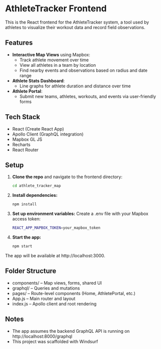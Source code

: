 # AthleteTracker Frontend

This is the React frontend for the AthleteTracker system, a tool used by athletes to visualize their workout data and record field observations.

## Features

- **Interactive Map Views** using Mapbox:
  - Track athlete movement over time
  - View all athletes in a team by location
  - Find nearby events and observations based on radius and date range
- **Athlete Stats Dashboard**:
  - Line graphs for athlete duration and distance over time
- **Athlete Portal**:
  - Submit new teams, athletes, workouts, and events via user-friendly forms

## Tech Stack

- React (Create React App)
- Apollo Client (GraphQL integration)
- Mapbox GL JS
- Recharts
- React Router

## Setup

1. **Clone the repo** and navigate to the frontend directory:
   ```bash
   cd athlete_tracker_map

2. **Install dependencies:** 
   ```bash
   npm install

3. **Set up environment variables:** Create a .env file with your Mapbox access token:
   ```bash  
   REACT_APP_MAPBOX_TOKEN=your_mapbox_token

4. **Start the app:**
   ```bash
   npm start

The app will be available at http://localhost:3000.

## Folder Structure
- components/ – Map views, forms, shared UI
- graphql/ – Queries and mutations
- pages/ – Route-level components (Home, AthletePortal, etc.)
- App.js – Main router and layout
- index.js – Apollo client and root rendering
   

## Notes
- The app assumes the backend GraphQL API is running on http://localhost:8000/graphql
- This project was scaffolded with Windsurf